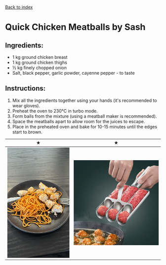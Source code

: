 [Back to index](../index.MD)

# Quick Chicken Meatballs by Sash

## Ingredients:
- 1 kg ground chicken breast
- 1 kg ground chicken thighs
- ½ kg finely chopped onion
- Salt, black pepper, garlic powder, cayenne pepper - to taste

## Instructions:
1. Mix all the ingredients together using your hands (it's recommended to wear gloves).
2. Preheat the oven to 230°C in turbo mode.
3. Form balls from the mixture (using a meatball maker is recommended).
4. Space the meatballs apart to allow room for the juices to escape.
5. Place in the preheated oven and bake for 10-15 minutes until the edges start to brown.


 ★ | ★ 
:--:|:--:
![Great for work](../images/meatballsc.jpeg) | ![from ali](../images/meatball_maker.jpg)

